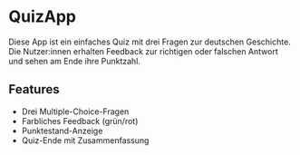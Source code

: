 # QuizApp

Diese App ist ein einfaches Quiz mit drei Fragen zur deutschen Geschichte. Die Nutzer:innen erhalten Feedback zur richtigen oder falschen Antwort und sehen am Ende ihre Punktzahl.

## Features
- Drei Multiple-Choice-Fragen
- Farbliches Feedback (grün/rot)
- Punktestand-Anzeige
- Quiz-Ende mit Zusammenfassung



